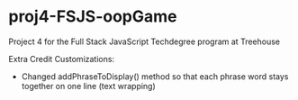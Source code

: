 # proj4-FSJS-oopGame
 Project 4 for the Full Stack JavaScript Techdegree program at Treehouse

Extra Credit Customizations:
 - Changed addPhraseToDisplay() method so that each phrase word stays together on one line (text wrapping)
